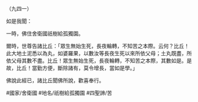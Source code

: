 （九四一）

如是我聞：

一時，佛住舍衛國祇樹給孤獨園。

爾時，世尊告諸比丘：「眾生無始生死，長夜輪轉，不知苦之本際。云何？比丘！此大地土泥悉以為丸，如婆羅果，以數汝等長夜生死以來所依父母；土丸既盡，所依父母其數不盡。比丘！眾生無始生死，長夜輪轉，不知苦之本際，其數如是。是故，比丘！當勤方便，斷除諸有，莫令增長，當如是學。」

佛說此經已，諸比丘聞佛所說，歡喜奉行。

#國家/舍衛國
#地名/祇樹給孤獨園
#四聖諦/苦
